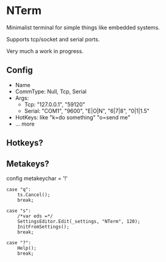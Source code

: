 # NTerm

Minimalist terminal for simple things like embedded systems.

Supports tcp/socket and serial ports.

Very much a work in progress.

## Config

- Name
- CommType: Null, Tcp, Serial
- Args:
  - Tcp: "127.0.0.1", "59120"
  - Serial: "COM1", "9600", "E|O|N", "6|7|8", "0|1|1.5"
- HotKeys: like "k=do something"  "o=send me"
- ... more

## Hotkeys?



## Metakeys?

config metakeychar = '!'

    case "q":
        ts.Cancel();
        break;

    case "s":
        /*var eds =*/
        SettingsEditor.Edit(_settings, "NTerm", 120);
        InitFromSettings();
        break;

    case "?":
        Help();
        break;




